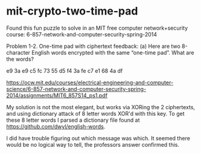 # mit-crypto-two-time-pad

Found this fun puzzle to solve in an MIT free computer network+security course: 6-857-network-and-computer-security-spring-2014 

Problem 1-2. One-time pad with ciphertext feedback: 
(a) Here are two 8-character English words encrypted with the same “one-time pad”. What are the words? 

e9 3a e9 c5 fc 73 55 d5
f4 3a fe c7 e1 68 4a df

https://ocw.mit.edu/courses/electrical-engineering-and-computer-science/6-857-network-and-computer-security-spring-2014/assignments/MIT6_857S14_ps1.pdf

My solution is not the most elegant, but works via XORing the 2 ciphertexts, and using dictionary attack of 8 letter words XOR'd with this key.  To get these 8 letter words I parsed a dictionary file found at https://github.com/dwyl/english-words. 

I did have trouble figuring out which message was which. It seemed there would be no logical way to tell, the professors answer confirmed this.
